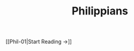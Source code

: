 ﻿---
title: Philippians
description: 
permalink: 
aliases:
  - Philippians
tags: 
draft:
date:
---

[[Phil-01|Start Reading →]]
